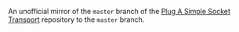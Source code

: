 An unofficial mirror of the `master` branch of the [Plug A Simple Socket Transport](https://passt.top/passt/) repository to the `master` branch.
